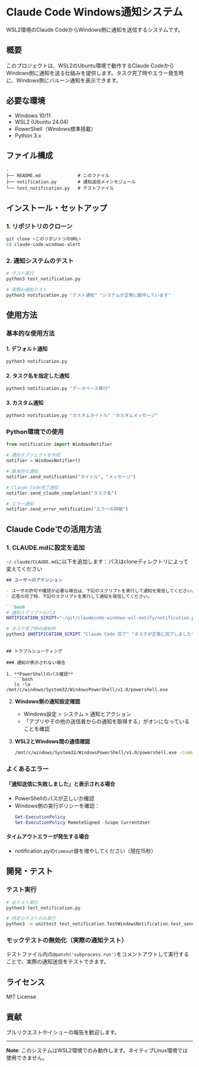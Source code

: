 # Claude Code Windows通知システム

WSL2環境のClaude CodeからWindows側に通知を送信するシステムです。

## 概要

このプロジェクトは、WSL2のUbuntu環境で動作するClaude CodeからWindows側に通知を送る仕組みを提供します。タスク完了時やエラー発生時に、Windows側にバルーン通知を表示できます。

## 必要な環境

- Windows 10/11
- WSL2 (Ubuntu 24.04)
- PowerShell（Windows標準搭載）
- Python 3.x

## ファイル構成

```
.
├── README.md              # このファイル
├── notification.py        # 通知送信メインモジュール
└── test_notification.py   # テストファイル
```

## インストール・セットアップ

### 1. リポジトリのクローン

```bash
git clone <このリポジトリのURL>
cd claude-code-windows-alert
```

### 2. 通知システムのテスト

```bash
# テスト実行
python3 test_notification.py

# 実際の通知テスト
python3 notification.py "テスト通知" "システムが正常に動作しています"
```

## 使用方法

### 基本的な使用方法

#### 1. デフォルト通知

```bash
python3 notification.py
```

#### 2. タスク名を指定した通知

```bash
python3 notification.py "データベース移行"
```

#### 3. カスタム通知

```bash
python3 notification.py "カスタムタイトル" "カスタムメッセージ"
```

### Python環境での使用

```python
from notification import WindowsNotifier

# 通知オブジェクトを作成
notifier = WindowsNotifier()

# 基本的な通知
notifier.send_notification("タイトル", "メッセージ")

# Claude Code完了通知
notifier.send_claude_completion("タスク名")

# エラー通知
notifier.send_error_notification("エラーの詳細")
```

## Claude Codeでの活用方法

### 1. CLAUDE.mdに設定を追加

`~/.claude/CLAUDE.md`に以下を追加します：パスはcloneディレクトリによって変えてください

```markdown
## ユーザへのアテンション

- ユーザの許可や確認が必要な場合は、下記のスクリプトを実行して通知を発信してください。
- 応答の完了時、下記のスクリプトを実行して通知を発信してください。

```bash
# 通知スクリプトのパス
NOTIFICATION_SCRIPT="~/git/claudecode-windows-wsl-notify/notification.py"

# タスク完了時の通知例
python3 $NOTIFICATION_SCRIPT "Claude Code 完了" "タスクが正常に完了しました"
```
```

## トラブルシューティング

### 通知が表示されない場合

1. **PowerShellのパス確認**
   ```bash
   ls -la /mnt/c/windows/System32/WindowsPowerShell/v1.0/powershell.exe
   ```

2. **Windows側の通知設定確認**
   - Windows設定 > システム > 通知とアクション
   - 「アプリやその他の送信者からの通知を取得する」がオンになっていることを確認

3. **WSL2とWindows間の通信確認**
   ```bash
   /mnt/c/windows/System32/WindowsPowerShell/v1.0/powershell.exe -Command "Get-Date"
   ```

### よくあるエラー

#### 「通知送信に失敗しました」と表示される場合

- PowerShellのパスが正しいか確認
- Windows側の実行ポリシーを確認：
  ```powershell
  Get-ExecutionPolicy
  Set-ExecutionPolicy RemoteSigned -Scope CurrentUser
  ```

#### タイムアウトエラーが発生する場合

- notification.pyの`timeout`値を増やしてください（現在15秒）

## 開発・テスト

### テスト実行

```bash
# 全テスト実行
python3 test_notification.py

# 特定のテストのみ実行
python3 -m unittest test_notification.TestWindowsNotification.test_send_notification_basic
```

### モックテストの無効化（実際の通知テスト）

テストファイル内の`@patch('subprocess.run')`をコメントアウトして実行することで、実際の通知送信をテストできます。

## ライセンス

MIT License

## 貢献

プルリクエストやイシューの報告を歓迎します。

---

**Note**: このシステムはWSL2環境でのみ動作します。ネイティブLinux環境では使用できません。